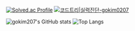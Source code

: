 ##

[![Solved.ac Profile](http://mazassumnida.wtf/api/v2/generate_badge?boj=dgsw1306)](https://solved.ac/dgsw1306/)
[![코드트리|실력진단-gokim0207](https://banner.codetree.ai/v1/banner/gokim0207)](https://www.codetree.ai/profiles/gokim0207)


![gokim207's GitHub stats](https://github-readme-stats.vercel.app/api?username=gokim207&show_icons=true&theme=radical)
![Top Langs](https://github-readme-stats.vercel.app/api/top-langs/?username=gokim207&layout=compact)
